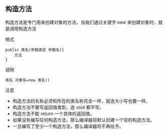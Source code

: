 ## 构造方法

构造方法是专门用来创建对象的方法，当我们通过关键字 new 来创建对象时，就是调用构造方法

格式

    public 类名(参数类型 参数名){
        方法
    }

调用

    类名 对象名=new 类名()

注意

- 构造方法的名称必须和所在的类名称完全一样，就连大小写也要一样。
- 构造方法不要写返回值类型，连 void 都不写。
- 构造方法不能 return 一个具体的返回值。
- 如果没有编写任何构造方法，那么编译器将默认创建一个空的构造方法。
- 一旦编写了至少一个构造方法，那么编译器将不再给予。
